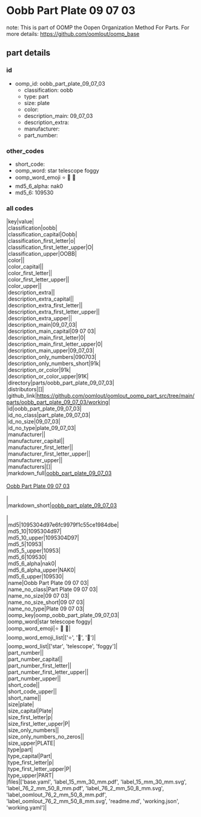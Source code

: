# Oobb Part Plate 09 07 03  

note: This is part of OOMP the Oopen Organization Method For Parts. For more details: https://github.com/oomlout/oomp_base

##  part details





### id
* oomp_id: oobb_part_plate_09_07_03
  * classification: oobb
  * type: part
  * size: plate
  * color: 
  * description_main: 09_07_03
  * description_extra: 
  * manufacturer: 
  * part_number: 

### other_codes
* short_code: 
* oomp_word: star telescope foggy
* oomp_word_emoji :star: :telescope: :foggy:
* md5_6_alpha: nak0
* md5_6: 109530

### all codes 
|key|value|  
|classification|oobb|  
|classification_capital|Oobb|  
|classification_first_letter|o|  
|classification_first_letter_upper|O|  
|classification_upper|OOBB|  
|color||  
|color_capital||  
|color_first_letter||  
|color_first_letter_upper||  
|color_upper||  
|description_extra||  
|description_extra_capital||  
|description_extra_first_letter||  
|description_extra_first_letter_upper||  
|description_extra_upper||  
|description_main|09_07_03|  
|description_main_capital|09 07 03|  
|description_main_first_letter|0|  
|description_main_first_letter_upper|0|  
|description_main_upper|09_07_03|  
|description_only_numbers|090703|  
|description_only_numbers_short|91k|  
|description_or_color|91k|  
|description_or_color_upper|91K|  
|directory|parts/oobb_part_plate_09_07_03|  
|distributors|[]|  
|github_link|https://github.com/oomlout/oomlout_oomp_part_src/tree/main/parts/oobb_part_plate_09_07_03/working|  
|id|oobb_part_plate_09_07_03|  
|id_no_class|part_plate_09_07_03|  
|id_no_size|09_07_03|  
|id_no_type|plate_09_07_03|  
|manufacturer||  
|manufacturer_capital||  
|manufacturer_first_letter||  
|manufacturer_first_letter_upper||  
|manufacturer_upper||  
|manufacturers|[]|  
|markdown_full|[oobb_part_plate_09_07_03](https://github.com/oomlout/oomlout_oomp_part_src/tree/main/parts/oobb_part_plate_09_07_03/working)<br>[](https://github.com/oomlout/oomlout_oomp_part_src/tree/main/parts/oobb_part_plate_09_07_03/working)<br>[Oobb Part Plate 09 07 03](https://github.com/oomlout/oomlout_oomp_part_src/tree/main/parts/oobb_part_plate_09_07_03/working)<br><br>|  
|markdown_short|[oobb_part_plate_09_07_03](https://github.com/oomlout/oomlout_oomp_part_src/tree/main/parts/oobb_part_plate_09_07_03/working)<br><br>|  
|md5|1095304d97e6fc9979f1c55ce1984dbe|  
|md5_10|1095304d97|  
|md5_10_upper|1095304D97|  
|md5_5|10953|  
|md5_5_upper|10953|  
|md5_6|109530|  
|md5_6_alpha|nak0|  
|md5_6_alpha_upper|NAK0|  
|md5_6_upper|109530|  
|name|Oobb Part Plate 09 07 03|  
|name_no_class|Part Plate 09 07 03|  
|name_no_size|09 07 03|  
|name_no_size_short|09 07 03|  
|name_no_type|Plate 09 07 03|  
|oomp_key|oomp_oobb_part_plate_09_07_03|  
|oomp_word|star telescope foggy|  
|oomp_word_emoji|:star: :telescope: :foggy:|  
|oomp_word_emoji_list|[':star:', ':telescope:', ':foggy:']|  
|oomp_word_list|['star', 'telescope', 'foggy']|  
|part_number||  
|part_number_capital||  
|part_number_first_letter||  
|part_number_first_letter_upper||  
|part_number_upper||  
|short_code||  
|short_code_upper||  
|short_name||  
|size|plate|  
|size_capital|Plate|  
|size_first_letter|p|  
|size_first_letter_upper|P|  
|size_only_numbers||  
|size_only_numbers_no_zeros||  
|size_upper|PLATE|  
|type|part|  
|type_capital|Part|  
|type_first_letter|p|  
|type_first_letter_upper|P|  
|type_upper|PART|  
|files|['base.yaml', 'label_15_mm_30_mm.pdf', 'label_15_mm_30_mm.svg', 'label_76_2_mm_50_8_mm.pdf', 'label_76_2_mm_50_8_mm.svg', 'label_oomlout_76_2_mm_50_8_mm.pdf', 'label_oomlout_76_2_mm_50_8_mm.svg', 'readme.md', 'working.json', 'working.yaml']|  
